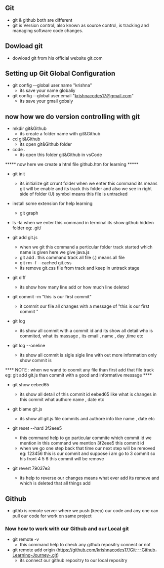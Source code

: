 ## Git 
- git & github  both are different 
- git is Version control, also known as source control, is tracking and managing software code changes.

 ## Dowload git
 - dowload git from his official website git.com

## Setting up Git Global Configuration
- git config --global user.name  "krishna"
   - its save your name globaliy
-  git config --global user.email  "krishnacodes17@gmail.com" 
    - its save your gmail gobaly

##  now how we do version controlling with git 
- mkdir git&Github 
    - its create a folder name with git&Github
- cd git&Github
    - its open git&Github folder
- code .
    - its open this folder git&Github in vsCode

 ***** now here we create a html file github.htm for learning *****

- git  init 
    - its initialize  git crrunt folder when we enter this command its means git will be enable and its track this folder and also we see in right side of folder (U) symbol means this file is untracked 
- install some extension for help learning 
    - git graph
- ls -la 
    when we enter this command in terminal its show github hidden folder  eg: .git/

- git add git.js 
   - when we git this command a perticular folder track started which name is given here we give java.js 
   - git add .    this command track all file (.) means all file 
   - git rm -f --cached git.css
    - its remove git.css file from track and keep in untrack stage

- git diff 
    - its show how many line add or how much line deleted

- git commit -m "this is our first commit"
    - it commit our file all changes with a message of "this is our first commit " 

- git log 
    - its show all commit with a commit id and its show all detail who is commited, what its massage , its email , name , day ,time etc

- git log --oneline
    - its show all commit is sigle sigle line with out more information only show commit is

**** NOTE : when we wand to coomit any file than first add that file track eg: git add git.js  than commit with a good and informative message  ****

- git show eebed65
    - its show all detail of this commit id eebed65 like what is changes in this commit what authore name , date etc

- git blame git.js 
    - its show all git.js file commits and authore info like name , date etc


- git reset --hard 3f2eee5
   - this command help to go particular  commite which commit id we mention in this command we mention 3f2eee5 this commit id 
    - when we go one step back that time our next step will be removed 
    eg: 123456  this is our commit and suppose i am go to 3 commit so his front 4 5 6 this commit will be remove 

- git revert 79037e3
    - its help to reverse our changes means what ever add its remove and which is deleted that all things add 
    
## Github  
 - githb is remote server where we push (keep) our code and any one can pull our code for work on same project 



### Now how to work with our Github and our Local git
 - git remote -v
    - this command help to check any github repositry connect or not
- git remote add origin (https://github.com/krishnacodes17/Git---Github-Learning-Journey-.git) 
    - its connect our github repositry to our local repositry